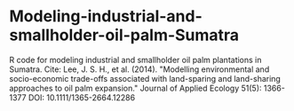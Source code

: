 # Modeling-industrial-and-smallholder-oil-palm-Sumatra
R code for modeling industrial and smallholder oil palm plantations in Sumatra. Cite: Lee, J. S. H., et al. (2014). "Modelling environmental and socio-economic trade-offs associated with land-sparing and land-sharing approaches to oil palm expansion." Journal of Applied Ecology 51(5): 1366-1377 DOI: 10.1111/1365-2664.12286 
